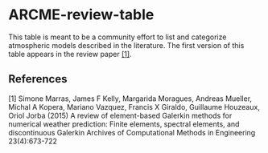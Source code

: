 # ARCME-review-table

This table is meant to be a community effort to list and categorize atmospheric models described in the literature. 
The first version of this table appears in the review paper [[1]](#1).

## References
<a id="1">[1]</a> 
Simone Marras, James F Kelly, Margarida Moragues, Andreas Mueller, Michal A Kopera, Mariano Vazquez, Francis X Giraldo, Guillaume Houzeaux, Oriol Jorba (2015) 
A review of element-based Galerkin methods for numerical weather prediction: Finite elements, spectral elements, and discontinuous Galerkin
Archives of Computational Methods in Engineering 23(4):673-722

